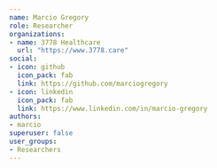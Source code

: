 ```yaml
---
name: Marcio Gregory
role: Researcher
organizations:
- name: 3778 Healthcare
  url: "https://www.3778.care"
social:
- icon: github
  icon_pack: fab
  link: https://github.com/marciogregory
- icon: linkedin
  icon_pack: fab
  link: https://www.linkedin.com/in/marcio-gregory
authors:
- marcio
superuser: false
user_groups:
- Researchers
---
```

